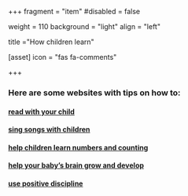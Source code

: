 +++
fragment = "item"
#disabled = false

weight = 110
background = "light"
align = "left"

title ="How children learn"

[asset]
  icon = "fas fa-comments"

+++

### Here are some websites with tips on how to:
  
#### [read with your child](http://www.issuu.com/ubertonic/docs/elawr_booklet_final)
#### [sing songs with children](http://www.scholastic.com/teachers/article/teaching-techniques-sing-songs-children)
#### [help children learn numbers and counting](http://www.ed.gov/teachers/how/early/teachingouryoungest/page_pg12.html)  
#### [help your baby’s brain grow and develop](http://www.healthybabyhealthybrain.ca/)  
#### [use positive discipline](https://childrenseechildrenlearn.ca/?page_id=355)  